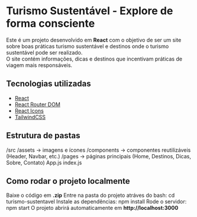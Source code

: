 # Turismo Sustentável - Explore de forma consciente 
Este é um projeto desenvolvido em **React** com o objetivo de ser um site sobre boas práticas turismo sustentável e destinos onde o turismo sustentável pode ser realizado.  
O site contém informações, dicas e destinos que incentivam práticas de viagem mais responsáveis.

## Tecnologias utilizadas
- [React](https://reactjs.org/)  
- [React Router DOM](https://reactrouter.com/)  
- [React Icons](https://react-icons.github.io/react-icons/)  
- [TailwindCSS](https://tailwindcss.com/) 

## Estrutura de pastas
/src
/assets → imagens e ícones
/components → componentes reutilizáveis (Header, Navbar, etc.)
/pages → páginas principais (Home, Destinos, Dicas, Sobre, Contato)
App.js
index.js

## Como rodar o projeto localmente
Baixe o código em **.zip**
Entre na pasta do projeto atráves do bash: cd turismo-sustentavel
Instale as dependências: npm install
Rode o servidor: npm start
O projeto abrirá automaticamente em **http://localhost:3000**
